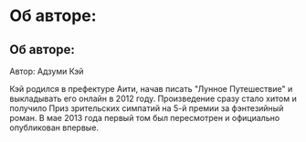 # Об авторе:

## Об авторе:

Автор: Адзуми Кэй

Кэй родился в префектуре Аити, начав писать "Лунное Путешествие" и выкладывать его онлайн в 2012 году. Произведение сразу стало хитом и получило Приз зрительских симпатий на 5-й премии за фэнтезийный роман. В мае 2013 года первый том был пересмотрен и официально опубликован впервые.